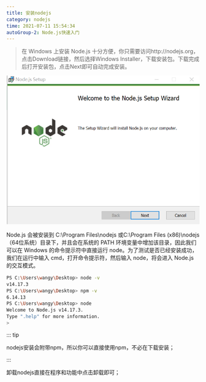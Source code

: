 ```yaml
---
title: 安装nodejs
category: nodejs
time: 2021-07-11 15:54:34
autoGroup-2: Node.js快速入门
---
```


> 在 Windows 上安装 Node.js 十分方便，你只需要访问http://nodejs.org，点击Download链接，然后选择Windows Installer，下载安装包。下载完成后打开安装包，点击Next即可自动完成安装。

![image-20210711161248602](assets/image-20210711161248602.png)

Node.js 会被安装到 C:\Program Files\nodejs 或C:\Program Files (x86)\nodejs（64位系统）目录下，并且会在系统的 PATH 环境变量中增加该目录，因此我们可以在 Windows 的命令提示符中直接运行 node。为了测试是否已经安装成功，我们在运行中输入 cmd，打开命令提示符，然后输入 node，将会进入 Node.js 的交互模式。  

```sh
PS C:\Users\wangy\Desktop> node -v
v14.17.3
PS C:\Users\wangy\Desktop> npm -v
6.14.13
PS C:\Users\wangy\Desktop> node
Welcome to Node.js v14.17.3.
Type ".help" for more information.
>
```

::: tip

nodejs安装会附带npm，所以你可以直接使用npm，不必在下载安装；

:::

卸载nodejs直接在程序和功能中点击卸载即可；

